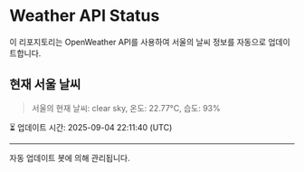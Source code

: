 
# Weather API Status

이 리포지토리는 OpenWeather API를 사용하여 서울의 날씨 정보를 자동으로 업데이트합니다.

## 현재 서울 날씨
> 서울의 현재 날씨: clear sky, 온도: 22.77°C, 습도: 93%

⏳ 업데이트 시간: 2025-09-04 22:11:40 (UTC)

---
자동 업데이트 봇에 의해 관리됩니다.
